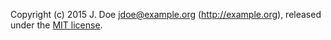 Copyright (c) 2015 J. Doe <jdoe@example.org> (http://example.org), released under the [MIT license](https://spdx.org/licenses/MIT#licenseText).
